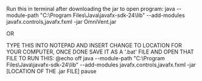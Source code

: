 Run this in terminal after downloading the jar to open program: 
java --module-path "C:\Program Files\Java\javafx-sdk-24\lib" --add-modules javafx.controls,javafx.fxml -jar OmniVent.jar

OR

TYPE THIS INTO NOTEPAD AND INSERT CHANGE TO LOCATION FOR YOUR COMPUTER, ONCE DONE SAVE IT AS A '.bat' FILE AND OPEN THAT FILE TO RUN THIS:
@echo off
java --module-path "C:\Program Files\Java\javafx-sdk-24\lib" --add-modules javafx.controls,javafx.fxml -jar [LOCATION OF THE .jar FILE]
pause
